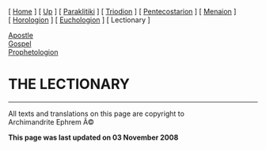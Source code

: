 \[ [Home](index.md) \] \[ [Up](liturgic.md) \]
\[ [Paraklitiki](oktoich.md) \] \[ [Triodion](triodion.md) \]
\[ [Pentecostarion](pentecos.md) \] \[ [Menaion](menaion.md) \]
\[ [Horologion](horologion.md) \] \[ [Euchologion](eucholog.md) \]
\[ Lectionary \]

[Apostle](apostle1.md)\
[Gospel](gospel.md)\
[Prophetologion](prophetologion.md)

THE LECTIONARY
==============

------------------------------------------------------------------------

All texts and translations on this page are copyright to\
Archimandrite Ephrem Â©

**This page was last updated on 03 November 2008**
